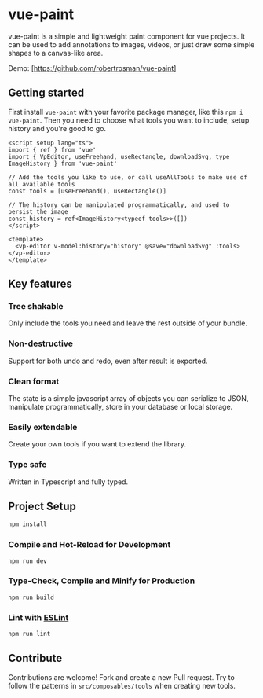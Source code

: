 # vue-paint

vue-paint is a simple and lightweight paint component for vue projects. It can be used to add annotations to images, videos, or just draw some simple shapes to a canvas-like area.

Demo: [https://github.com/robertrosman/vue-paint]

## Getting started

First install `vue-paint` with your favorite package manager, like this `npm i vue-paint`. Then you need to choose what tools you want to include, setup
history and you're good to go.

```vue
<script setup lang="ts">
import { ref } from 'vue'
import { VpEditor, useFreehand, useRectangle, downloadSvg, type ImageHistory } from 'vue-paint'

// Add the tools you like to use, or call useAllTools to make use of all available tools
const tools = [useFreehand(), useRectangle()]

// The history can be manipulated programmatically, and used to persist the image
const history = ref<ImageHistory<typeof tools>>([])
</script>

<template>
  <vp-editor v-model:history="history" @save="downloadSvg" :tools></vp-editor>
</template>
```

## Key features

### Tree shakable

Only include the tools you need and leave the rest outside of your bundle.

### Non-destructive

Support for both undo and redo, even after result is exported.

### Clean format

The state is a simple javascript array of objects you can serialize to JSON, manipulate programmatically, store in your database or local storage.

### Easily extendable

Create your own tools if you want to extend the library. 

### Type safe

Written in Typescript and fully typed.


## Project Setup

```sh
npm install
```

### Compile and Hot-Reload for Development

```sh
npm run dev
```

### Type-Check, Compile and Minify for Production

```sh
npm run build
```

### Lint with [ESLint](https://eslint.org/)

```sh
npm run lint
```

## Contribute

Contributions are welcome! Fork and create a new Pull request. Try to follow the patterns in `src/composables/tools` when creating new tools. 